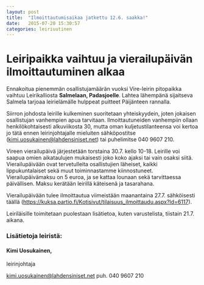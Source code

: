 ```yaml
---
layout: post
title:  "Ilmoittautumisaikaa jatkettu 12.6. saakka!"
date:   2015-07-20 15:30:57
categories: leiriuutinen
---
```


# Leiripaikka vaihtuu ja vierailupäivän ilmoittautuminen alkaa

Ennakoitua pienemmän osallistujamäärän vuoksi Vire-leirin pitopaikka vaihtuu Leirikalliosta **Salmelaan, Padasjoelle**. Lahtea lähempänä sijaitseva Salmela tarjoaa leirielämälle hulppeat puitteet Päijänteen rannalla. 

Siirron johdosta leirille kulkeminen suoritetaan yhteiskyydein, joten jokaisen osallistujan vanhempien apua tarvitaan. Ilmoittautuneiden vanhempiin ollaan henkilökohtaisesti alkuviikosta 30, mutta oman kuljetustilanteensa voi kertoa jo tätä ennen leirinjohtajalle mieluiten sähköpostitse (kimi.uosukainen@lahdensiniset.net) tai puhelimitse 040 9607 210.

Vireen vierailupäivä järjestetään torstaina 30.7. kello 10-18. Leirille voi saapua omien aikataulujen mukaisesti joko koko ajaksi tai vain osaksi siitä. Vierailupäivään ovat tervetulleita osallistujien läheiset, kaikki lippukuntalaiset sekä muut toiminnastamme kiinnostuneet. Vierailupäivämaksu on 5 euroa, ja se kattaa lounaan sekä tarvittaessa päivällisen. Maksu kerätään leirillä käteisenä ja tasarahana.

Vierailupäivään tulee ilmoittautua viimeistään maanantaina 27.7. sähköisesti täällä (https://kuksa.partio.fi/Kotisivut/tilaisuus_ilmoittaudu.aspx?Id=6117). 

Leiriläisille toimitetaan puolestaan lisätietoa, kuten varustelista, tiistain 21.7. aikana.


### Lisätietoja leiristä:

#### Kimi Uosukainen,
leirinjohtaja

kimi.uosukainen@lahdensiniset.net
puh. 040 9607 210

